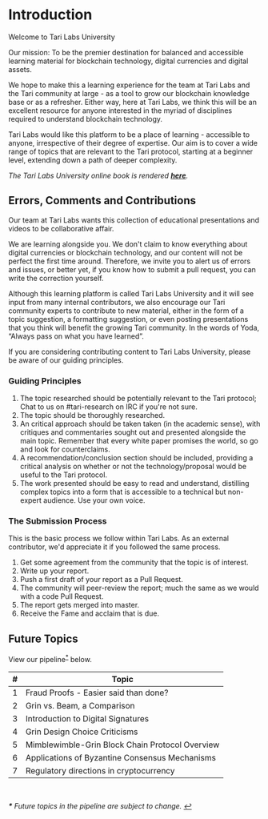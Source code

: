 # Introduction 

Welcome to Tari Labs University

Our mission: To be the premier destination for balanced and accessible learning material for blockchain technology, digital currencies and digital assets.

We hope to make this a learning experience for the team at Tari Labs and the Tari community at large - as a tool to grow our blockchain knowledge base or as a refresher. Either way, here at Tari Labs, we think this will be an excellent resource for anyone interested in the myriad of disciplines required to understand blockchain technology.

Tari Labs would like this platform to be a place of learning - accessible to anyone, irrespective of their degree of expertise. Our aim is to cover a wide range of topics that are relevant to the Tari protocol, starting at a beginner level, extending down a path of deeper complexity. 

_The Tari Labs University online book is rendered [**here**](https://tari-labs.github.io/tari-university/)._ 

## Errors, Comments and Contributions 

Our team at Tari Labs wants this collection of educational presentations and videos to be collaborative affair.

We are learning alongside you. We don't claim to know everything about digital currencies or blockchain technology, and our content will not be perfect the first time around. Therefore, we invite you to alert us of errors and issues, or better yet, if you know how to submit a pull request, you can write the correction yourself.

Although this learning platform is called Tari Labs University and it will see input from many internal contributors, we also encourage our Tari community experts to contribute to new material, either in the form of a topic suggestion, a formatting suggestion, or even posting presentations that you think will benefit the growing Tari community. In the words of Yoda, “Always pass on what you have learned”.  

If you are considering contributing content to Tari Labs University, please be aware of our guiding principles.

### Guiding Principles

1. The topic researched should be potentially relevant to the Tari protocol; Chat to us on #tari-research on IRC if you're not sure.
2. The topic should be thoroughly researched.
3. An critical approach should be taken taken (in the academic sense), with critiques and commentaries sought out and presented alongside the main topic. Remember that every white paper promises the world, so go and look for counterclaims.
4. A recommendation/conclusion section should be included, providing a critical analysis on whether or not the technology/proposal would be useful to the Tari protocol.
5. The work presented should be easy to read and understand, distilling complex topics into a form that is accessible to a technical but non-expert audience. Use your own voice.

### The Submission Process 

This is the basic process we follow within Tari Labs. As an external contributor, we'd appreciate it if you followed the same process.
   1. Get some agreement from the community that the topic is of interest.
   2. Write up your report.
   3. Push a first draft of your report as a Pull Request.
   4. The community will peer-review the report; much the same as we would with a code Pull Request. 
   5. The report gets merged into master. 
   6. Receive the Fame and acclaim that is due.

## Future Topics 

View our pipeline<sup id="a1">[*](#f1)</sup> below. 

\# | Topic 
---- | ----
1 | Fraud Proofs - Easier said than done? 
2 | Grin vs. Beam, a Comparison
3 | Introduction to Digital Signatures
4 | Grin Design Choice Criticisms
5 | Mimblewimble-Grin Block Chain Protocol Overview
6 | Applications of Byzantine Consensus Mechanisms
7 | Regulatory directions in cryptocurrency

<br>

<i><b id="f1">*</b> Future topics in the pipeline are subject to change. [↩](#a1)</i>
